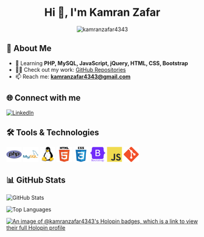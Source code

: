<h1 align="center">Hi 👋, I'm Kamran Zafar</h1>
<p align="center">
  <img src="https://komarev.com/ghpvc/?username=kamranzafar4343&label=Profile%20views&color=0e75b6&style=flat" alt="kamranzafar4343" />
</p>

## 💫 About Me
- 🌱 Learning **PHP, MySQL, JavaScript, jQuery, HTML, CSS, Bootstrap**  
- 👨‍💻 Check out my work: [GitHub Repositories](https://github.com/kamranzafar4343?tab=repositories)  
- 📫 Reach me: **kamranzafar4343@gmail.com**

## 🌐 Connect with me
[![LinkedIn](https://img.shields.io/badge/-LinkedIn-%230077B5?style=flat&logo=linkedin&logoColor=white)](https://linkedin.com/in/kamranzafar4343)

## 🛠️ Tools & Technologies
<p align="left">
  <img src="https://raw.githubusercontent.com/devicons/devicon/master/icons/php/php-original.svg" alt="PHP" width="40" height="40" />
  <img src="https://raw.githubusercontent.com/devicons/devicon/master/icons/mysql/mysql-original-wordmark.svg" alt="MySQL" width="40" height="40" />
  <img src="https://raw.githubusercontent.com/devicons/devicon/master/icons/linux/linux-original.svg" alt="Linux" width="40" height="40" />
  <img src="https://raw.githubusercontent.com/devicons/devicon/master/icons/html5/html5-original-wordmark.svg" alt="HTML5" width="40" height="40" />
  <img src="https://raw.githubusercontent.com/devicons/devicon/master/icons/css3/css3-original-wordmark.svg" alt="CSS3" width="40" height="40" />
  <img src="https://raw.githubusercontent.com/devicons/devicon/master/icons/bootstrap/bootstrap-plain-wordmark.svg" alt="Bootstrap" width="40" height="40" />
  <img src="https://raw.githubusercontent.com/devicons/devicon/master/icons/javascript/javascript-original.svg" alt="JavaScript" width="40" height="40" />
  <img src="https://raw.githubusercontent.com/devicons/devicon/master/icons/git/git-original.svg" alt="Git" width="40" height="40" />
</p>

## 📊 GitHub Stats
<p align="left">
  <img src="https://github-readme-stats.vercel.app/api?username=kamranzafar4343&show_icons=true&locale=en" alt="GitHub Stats" />
</p>
<p align="left">
  <img src="https://github-readme-stats.vercel.app/api/top-langs?username=kamranzafar4343&show_icons=true&locale=en&layout=compact" alt="Top Languages" />
</p>

[![An image of @kamranzafar4343's Holopin badges, which is a link to view their full Holopin profile](https://holopin.me/kamranzafar4343)](https://holopin.io/@kamranzafar4343)

